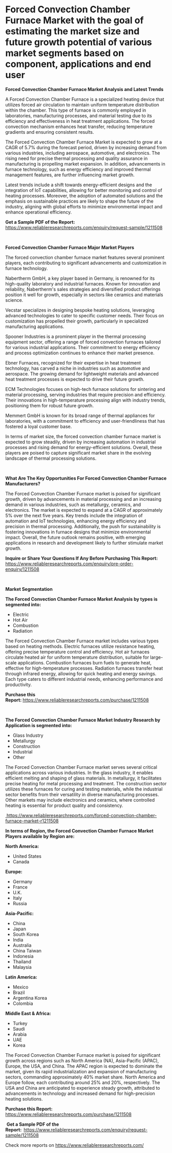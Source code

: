 <p><h1>Forced Convection Chamber Furnace Market with the goal of estimating the market size and future growth potential of various market segments based on component, applications and end user</h1></p><p><strong>Forced Convection Chamber Furnace Market Analysis and Latest Trends</strong></p>
<p><p>A Forced Convection Chamber Furnace is a specialized heating device that utilizes forced air circulation to maintain uniform temperature distribution within the chamber. This type of furnace is commonly employed in laboratories, manufacturing processes, and material testing due to its efficiency and effectiveness in heat treatment applications. The forced convection mechanism enhances heat transfer, reducing temperature gradients and ensuring consistent results.</p><p>The Forced Convection Chamber Furnace Market is expected to grow at a CAGR of 5.7% during the forecast period, driven by increasing demand from various industries, including aerospace, automotive, and electronics. The rising need for precise thermal processing and quality assurance in manufacturing is propelling market expansion. In addition, advancements in furnace technology, such as energy efficiency and improved thermal management features, are further influencing market growth.</p><p>Latest trends include a shift towards energy-efficient designs and the integration of IoT capabilities, allowing for better monitoring and control of heating processes. Moreover, the adoption of automated solutions and the emphasis on sustainable practices are likely to shape the future of the industry, aligning with global efforts to minimize environmental impact and enhance operational efficiency.</p></p>
<p><strong>Get a Sample PDF of the Report:&nbsp;</strong> <a href="https://www.reliableresearchreports.com/enquiry/request-sample/1211508?utm_campaign=3216&utm_medium=2&utm_source=Github&utm_content=ia&utm_term=24032025&utm_id=forced-convection-chamber-furnace">https://www.reliableresearchreports.com/enquiry/request-sample/1211508</a></p>
<p>&nbsp;</p>
<p><strong>Forced Convection Chamber Furnace Major Market Players</strong></p>
<p><p>The forced convection chamber furnace market features several prominent players, each contributing to significant advancements and customization in furnace technology. </p><p>Nabertherm GmbH, a key player based in Germany, is renowned for its high-quality laboratory and industrial furnaces. Known for innovation and reliability, Nabertherm's sales strategies and diversified product offerings position it well for growth, especially in sectors like ceramics and materials science.</p><p>Vecstar specializes in designing bespoke heating solutions, leveraging advanced technologies to cater to specific customer needs. Their focus on customization has propelled their growth, particularly in specialized manufacturing applications.</p><p>Spooner Industries is a prominent player in the thermal processing equipment sector, offering a range of forced convection furnaces tailored for various industrial applications. Their commitment to energy efficiency and process optimization continues to enhance their market presence.</p><p>Ebner Furnaces, recognized for their expertise in heat treatment technology, has carved a niche in industries such as automotive and aerospace. The growing demand for lightweight materials and advanced heat treatment processes is expected to drive their future growth.</p><p>ECM Technologies focuses on high-tech furnace solutions for sintering and material processing, serving industries that require precision and efficiency. Their innovations in high-temperature processing align with industry trends, positioning them for robust future growth.</p><p>Memmert GmbH is known for its broad range of thermal appliances for laboratories, with a commitment to efficiency and user-friendliness that has fostered a loyal customer base.</p><p>In terms of market size, the forced convection chamber furnace market is expected to grow steadily, driven by increasing automation in industrial processes and rising demand for energy-efficient solutions. Overall, these players are poised to capture significant market share in the evolving landscape of thermal processing solutions.</p></p>
<p>&nbsp;</p>
<p><strong>What Are The Key Opportunities For Forced Convection Chamber Furnace Manufacturers?</strong></p>
<p><p>The Forced Convection Chamber Furnace market is poised for significant growth, driven by advancements in material processing and an increasing demand in various industries, such as metallurgy, ceramics, and electronics. The market is expected to expand at a CAGR of approximately 5% over the next five years. Key trends include the integration of automation and IoT technologies, enhancing energy efficiency and precision in thermal processing. Additionally, the push for sustainability is fostering innovations in furnace designs that minimize environmental impact. Overall, the future outlook remains positive, with emerging applications in research and development likely to further stimulate market growth.</p></p>
<p><strong>Inquire or Share Your Questions If Any Before Purchasing This Report:</strong> <a href="https://www.reliableresearchreports.com/enquiry/pre-order-enquiry/1211508?utm_campaign=3216&utm_medium=2&utm_source=Github&utm_content=ia&utm_term=24032025&utm_id=forced-convection-chamber-furnace">https://www.reliableresearchreports.com/enquiry/pre-order-enquiry/1211508</a></p>
<p>&nbsp;</p>
<p><strong>Market Segmentation</strong></p>
<p><strong>The Forced Convection Chamber Furnace Market Analysis by types is segmented into:</strong></p>
<p><ul><li>Electric</li><li>Hot Air</li><li>Combustion</li><li>Radiation</li></ul></p>
<p><p>The Forced Convection Chamber Furnace market includes various types based on heating methods. Electric furnaces utilize resistance heating, offering precise temperature control and efficiency. Hot air furnaces circulate heated air for uniform temperature distribution, suitable for large-scale applications. Combustion furnaces burn fuels to generate heat, effective for high-temperature processes. Radiation furnaces transfer heat through infrared energy, allowing for quick heating and energy savings. Each type caters to different industrial needs, enhancing performance and productivity.</p></p>
<p><strong>Purchase this Report:&nbsp;</strong><a href="https://www.reliableresearchreports.com/purchase/1211508?utm_campaign=3216&utm_medium=2&utm_source=Github&utm_content=ia&utm_term=24032025&utm_id=forced-convection-chamber-furnace">https://www.reliableresearchreports.com/purchase/1211508</a></p>
<p>&nbsp;</p>
<p><strong>The Forced Convection Chamber Furnace Market Industry Research by Application is segmented into:</strong></p>
<p><ul><li>Glass Industry</li><li>Metallurgy</li><li>Construction</li><li>Industrial</li><li>Other</li></ul></p>
<p><p>The Forced Convection Chamber Furnace market serves several critical applications across various industries. In the glass industry, it enables efficient melting and shaping of glass materials. In metallurgy, it facilitates precise heating for metal processing and treatment. The construction sector utilizes these furnaces for curing and testing materials, while the industrial sector benefits from their versatility in diverse manufacturing processes. Other markets may include electronics and ceramics, where controlled heating is essential for product quality and consistency.</p></p>
<p><a href="https://www.reliableresearchreports.com/forced-convection-chamber-furnace-market-r1211508?utm_campaign=3216&utm_medium=2&utm_source=Github&utm_content=ia&utm_term=24032025&utm_id=forced-convection-chamber-furnace">&nbsp;https://www.reliableresearchreports.com/forced-convection-chamber-furnace-market-r1211508</a></p>
<p><strong>In terms of Region, the Forced Convection Chamber Furnace Market Players available by Region are:</strong></p>
<p>
    <p> <strong> North America: </strong>
        <ul>
            <li>United States</li>
            <li>Canada</li>
        </ul>
        </p> 
    <p> <strong> Europe: </strong>
        <ul>
            <li>Germany</li>
            <li>France</li>
            <li>U.K.</li>
            <li>Italy</li>
            <li>Russia</li>
        </ul>
        </p> 
    <p> <strong> Asia-Pacific: </strong>
        <ul>
            <li>China</li>
            <li>Japan</li>
            <li>South Korea</li>
            <li>India</li>
            <li>Australia</li>
            <li>China Taiwan</li>
            <li>Indonesia</li>
            <li>Thailand</li>
            <li>Malaysia</li>
        </ul>
        </p> 
    <p> <strong> Latin America: </strong>
        <ul>
            <li>Mexico</li>
            <li>Brazil</li>
            <li>Argentina Korea</li>
            <li>Colombia</li>
        </ul>
        </p> 
    <p> <strong> Middle East & Africa: </strong>
        <ul>
            <li>Turkey</li>
            <li>Saudi</li>
            <li>Arabia</li>
            <li>UAE</li>
            <li>Korea</li>
        </ul>
    </p>
    </p>
<p><p>The Forced Convection Chamber Furnace market is poised for significant growth across regions such as North America (NA), Asia-Pacific (APAC), Europe, the USA, and China. The APAC region is expected to dominate the market, given its rapid industrialization and expansion of manufacturing sectors, commanding approximately 40% market share. North America and Europe follow, each contributing around 25% and 20%, respectively. The USA and China are anticipated to experience steady growth, attributed to advancements in technology and increased demand for high-precision heating solutions.</p></p>
<p><strong>Purchase this Report: </strong><a href="https://www.reliableresearchreports.com/purchase/1211508?utm_campaign=3216&utm_medium=2&utm_source=Github&utm_content=ia&utm_term=24032025&utm_id=forced-convection-chamber-furnace">https://www.reliableresearchreports.com/purchase/1211508</a></p>
<p>&nbsp;<strong>Get a Sample PDF of the Report:&nbsp;&nbsp;</strong><a href="https://www.reliableresearchreports.com/enquiry/request-sample/1211508?utm_campaign=3216&utm_medium=2&utm_source=Github&utm_content=ia&utm_term=24032025&utm_id=forced-convection-chamber-furnace">https://www.reliableresearchreports.com/enquiry/request-sample/1211508</a></p>
<p><strong></strong></p>
<p>Check more reports on <a href="https://www.reliableresearchreports.com/?utm_campaign=3216&utm_medium=2&utm_source=Github&utm_content=ia&utm_term=24032025&utm_id=forced-convection-chamber-furnace">https://www.reliableresearchreports.com/</a></p>